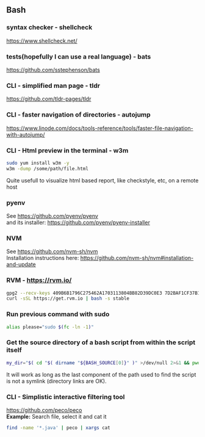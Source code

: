 ## Bash
### syntax checker - shellcheck
https://www.shellcheck.net/
### tests(hopefully I can use a real language) - bats
https://github.com/sstephenson/bats
### CLI - simplified man page - tldr
https://github.com/tldr-pages/tldr
### CLI - faster navigation of directories - autojump
https://www.linode.com/docs/tools-reference/tools/faster-file-navigation-with-autojump/
### CLI - Html preview in the terminal - w3m
```bash
sudo yum install w3m -y
w3m -dump /some/path/file.html
```
Quite usefull to visualize html based report, like checkstyle, etc, on a remote host
### pyenv
See https://github.com/pyenv/pyenv  
and its installer: https://github.com/pyenv/pyenv-installer
### NVM
See https://github.com/nvm-sh/nvm  
Installation instructions here: https://github.com/nvm-sh/nvm#installation-and-update
### RVM - https://rvm.io/
```bash
gpg2 --recv-keys 409B6B1796C275462A1703113804BB82D39DC0E3 7D2BAF1CF37B13E2069D6956105BD0E739499BDB
curl -sSL https://get.rvm.io | bash -s stable
```
### Run previous command with sudo
```bash
alias please="sudo $(fc -ln -1)"
```
### Get the source directory of a bash script from within the script itself
```bash
my_dir="$( cd "$( dirname "${BASH_SOURCE[0]}" )" >/dev/null 2>&1 && pwd )"
```
It will work as long as the last component of the path used to find the script 
is not a symlink (directory links are OK).
### CLI - Simplistic interactive filtering tool
https://github.com/peco/peco  
__Example:__ Search file, select it and cat it
```bash
find -name '*.java' | peco | xargs cat
```




